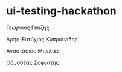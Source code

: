 # ui-testing-hackathon
Γεώργιος Γκύζης

Άρης-Ευτύχιος Κυπριανίδης

Αναστάσιος Μπελτές

Οδυσσέας Σοφικίτης
